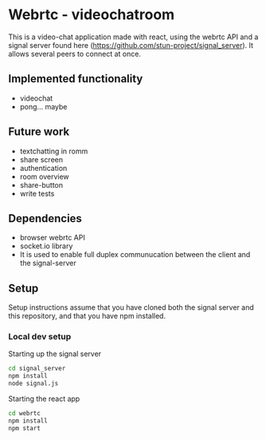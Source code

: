 # Webrtc - videochatroom

This is a video-chat application made with react, using the webrtc API and a signal server found here (https://github.com/stun-project/signal_server). It allows several peers to connect at once.

## Implemented functionality
- videochat
- pong... maybe

## Future work
- textchatting in romm
- share screen
- authentication
- room overview
- share-button
- write tests

## Dependencies
- browser webrtc API
- socket.io library
- It is used to enable full duplex communucation between the client and the signal-server

## Setup
Setup instructions assume that you have cloned both the signal server and this repository, and that you have npm installed. 

### Local dev setup
Starting up the signal server
```bash
cd signal_server
npm install
node signal.js
```
Starting the react app
```bash
cd webrtc
npm install
npm start
```
